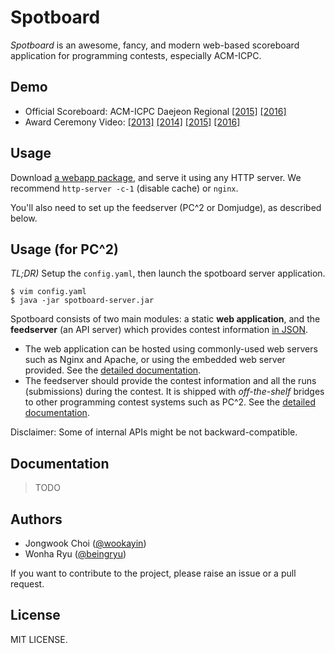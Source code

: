 Spotboard
=========

*Spotboard* is an awesome, fancy, and modern web-based scoreboard application for programming contests, especially ACM-ICPC.

Demo
----

* Official Scoreboard:
    ACM-ICPC Daejeon Regional
    [[2015]](http://icpckorea.org/2015/REGIONAL/scoreboard.html)
    [[2016]](http://icpckorea.org/2016/REGIONAL/scoreboard.html)
* Award Ceremony Video:
    [[2013]](https://youtu.be/ZXYwvFinZEk?t=1215)
    [[2014]](https://youtu.be/UVAnGe35PY4)
    [[2015]](https://youtu.be/kF5RR2TXgkk?t=287)
    [[2016]](https://www.facebook.com/icpckorea/videos/1249185941806137/)

Usage
-----

Download [a webapp package](https://github.com/spotboard/spotboard/releases), and serve it using any HTTP server.
We recommend `http-server -c-1` (disable cache) or `nginx`.

You'll also need to set up the feedserver (PC^2 or Domjudge), as described below.


Usage (for PC^2)
----------------

*TL;DR)* Setup the `config.yaml`, then launch the spotboard server application.

```
$ vim config.yaml
$ java -jar spotboard-server.jar
```

Spotboard consists of two main modules: a static **web application**, and the **feedserver** (an API server) which provides contest information [in JSON][json_sample].

- The web application can be hosted using commonly-used web servers such as Nginx and Apache,
  or using the embedded web server provided. See the [detailed documentation](docs/webapp.md).
- The feedserver should provide the contest information and all the runs (submissions) during the contest.
  It is shipped with *off-the-shelf* bridges to other programming contest systems such as PC^2.
  See the [detailed documentation](docs/feedserver.md).

[json_sample]: https://github.com/spotboard/spotboard/tree/master/webapp/src/sample

Disclaimer: Some of internal APIs might be not backward-compatible.

Documentation
-------------

> TODO

Authors
-------

- Jongwook Choi ([@wookayin][gh-wookayin])
- Wonha Ryu ([@beingryu][gh-beingryu])

If you want to contribute to the project, please raise an issue or a pull request.

[gh-wookayin]: https://github.com/wookayin
[gh-beingryu]: https://github.com/beingryu


License
-------

MIT LICENSE.
